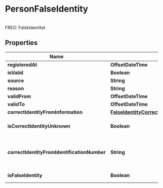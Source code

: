 

# PersonFalseIdentity

<br>FREG: FalskIdentitet

## Properties

| Name | Type | Description | Notes |
|------------ | ------------- | ------------- | -------------|
|**registeredAt** | **OffsetDateTime** | &lt;br&gt;FREG: Ajourholdstidspunkt |  [optional] |
|**isValid** | **Boolean** | &lt;br&gt;FREG: ErGjeldende |  [optional] |
|**source** | **String** | &lt;br&gt;FREG: Kilde |  [optional] |
|**reason** | **String** | &lt;br&gt;FREG: Aarsak |  [optional] |
|**validFrom** | **OffsetDateTime** | &lt;br&gt;FREG: Gyldighetstidspunkt |  [optional] |
|**validTo** | **OffsetDateTime** | &lt;br&gt;FREG: Opphoerstidspunkt |  [optional] |
|**correctIdentityFromInformation** | [**FalseIdentityCorrectIdentityFromInformation**](FalseIdentityCorrectIdentityFromInformation.md) |  |  [optional] |
|**isCorrectIdentityUnknown** | **Boolean** | If true, the correct identity for the false identity is not known  &lt;br&gt;FREG: RettIdentitetErUkjent |  [optional] |
|**correctIdentityFromIdentificationNumber** | **String** | The correct identity for the false identity  is known by the Norwegian Identification Number (fødselsnummer or D-number)  &lt;br&gt;FREG: RettIdentitetVedIdentifikasjonsnummer |  [optional] |
|**isFalseIdentity** | **Boolean** | &lt;br&gt;Remarks:               Should always be true              Freg: ErFalsk |  [optional] |



